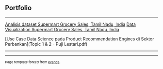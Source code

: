## Portfolio

---

[Analisis dataset Supermart Grocery Sales, Tamil Nadu, India](https://colab.research.google.com/drive/1ICUbb2xd299wdGWSr9DE1oU1zJhSjeMm?usp=sharing)
[Data Visualization Supermart Grocery Sales, Tamil Nadu, India](https://datastudio.google.com/reporting/702d7b36-81c4-4a33-a4c8-9e580134963c)

[Use Case Data Science pada Product Recommendation Engines di Sektor Perbankan](Topic 1 & 2  - Puji Lestari.pdf)

---
---



<p style="font-size:11px">Page template forked from <a href="https://github.com/evanca/quick-portfolio">evanca</a></p>
<!-- Remove above link if you don't want to attibute -->
